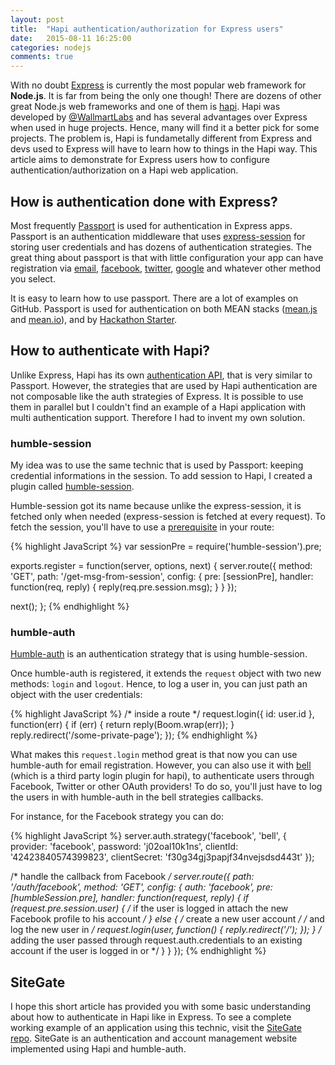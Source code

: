 ```yaml
---
layout: post
title:  "Hapi authentication/authorization for Express users"
date:   2015-08-11 16:25:00
categories: nodejs
comments: true
---
```


With no doubt [Express][express] is currently the most popular web framework for **Node.js**. It is far from being the only one though! There are dozens of other great Node.js web frameworks and one of them is [hapi][]. Hapi was developed by [@WallmartLabs][WallmartLabs] and has several advantages over Express when used in huge projects. Hence, many will find it a better pick for some projects. The problem is, Hapi is fundametally different from Express and devs used to Express will have to learn how to things in the Hapi way. This article aims to demonstrate for Express users how to configure authentication/authorization on a Hapi web application.


## How is authentication done with Express?

Most frequently [Passport][] is used for authentication in Express apps. Passport is an authentication middleware that uses [express-session][] for storing user credentials and has dozens of authentication strategies. The great thing about passport is that with little configuration your app can have registration via [email][passport-email], [facebook][passport-facebook], [twitter][passport-twitter], [google][passport-google] and whatever other method you select.

It is easy to learn how to use passport. There are a lot of examples on GitHub. Passport is used for authentication on both MEAN stacks ([mean.js][] and [mean.io][]), and by [Hackathon Starter][].


## How to authenticate with Hapi?

Unlike Express, Hapi has its own [authentication API][hapi auth], that is very similar to Passport. However, the strategies that are used by Hapi authentication are not composable like the auth strategies of Express. It is possible to use them in parallel but I couldn't find an example of a Hapi application with multi authentication support. Therefore I had to invent my own solution.


### humble-session

My idea was to use the same technic that is used by Passport: keeping credential informations in the session. To add session to Hapi, I created a plugin called [humble-session][].

Humble-session got its name because unlike the express-session, it is fetched only when needed (express-session is fetched at every request). To fetch the session, you'll have to use a [prerequisite][route pre] in your route:

{% highlight JavaScript %}
var sessionPre = require('humble-session').pre;

exports.register = function(server, options, next) {
  server.route({
    method: 'GET',
    path: '/get-msg-from-session',
    config: {
      pre: [sessionPre],
      handler: function(req, reply) {
        reply(req.pre.session.msg);
      }
    }
  });

  next();
};
{% endhighlight %}


### humble-auth

[Humble-auth][humble-auth] is an authentication strategy that is using humble-session.

Once humble-auth is registered, it extends the `request` object with two new methods: `login` and `logout`. Hence, to log a user in, you can just path an object with the user credentials:

{% highlight JavaScript %}
/* inside a route */
request.login({
  id: user.id
}, function(err) {
  if (err) {
    return reply(Boom.wrap(err));
  }
  reply.redirect('/some-private-page');
});
{% endhighlight %}

What makes this `request.login` method great is that now you can use humble-auth for email registration. However, you can also use it with [bell][] (which is a third party login plugin for hapi), to authenticate users through Facebook, Twitter or other OAuth providers! To do so, you'll just have to log the users in with humble-auth in the bell strategies callbacks.

For instance, for the Facebook strategy you can do:

{% highlight JavaScript %}
server.auth.strategy('facebook', 'bell', {
  provider: 'facebook',
  password: 'j02oal10k1ns',
  clientId: '42423840574399823',
  clientSecret: 'f30g34gj3papjf34nvejsdsd443t'
});

/* handle the callback from Facebook */
server.route({
  path: '/auth/facebook',
  method: 'GET',
  config: {
    auth: 'facebook',
    pre: [humbleSession.pre],
    handler: function(request, reply) {
      if (request.pre.session.user) {
        /* if the user is logged in attach the new Facebook profile to his account */
      } else {
        /* create a new user account */
        /* and log the new user in */
        request.login(user, function() {
          reply.redirect('/');
        });
      }
      /* adding the user passed through request.auth.credentials to an existing account if the user is logged in or */
    }
  }
});
{% endhighlight %}


## SiteGate

I hope this short article has provided you with some basic understanding about how to authenticate in Hapi like in Express. To see a complete working example of an application using this technic, visit the [SiteGate repo][]. SiteGate is an authentication and account management website implemented using Hapi and humble-auth.


[express]: http://expressjs.com/
[hapi]: http://hapijs.com/
[WallmartLabs]: http://www.walmartlabs.com/
[Passport]: http://passportjs.org/
[express-session]: https://github.com/expressjs/session
[passport-email]: https://github.com/zkochan/passport-email
[passport-facebook]: https://github.com/jaredhanson/passport-facebook
[passport-twitter]: https://github.com/jaredhanson/passport-twitter
[passport-google]: https://github.com/jaredhanson/passport-google-oauth
[mean.js]: http://meanjs.org/
[mean.io]: http://mean.io/#!/
[Hackathon Starter]: https://github.com/sahat/hackathon-starter
[hapi auth]: http://hapijs.com/tutorials/auth
[humble-session]: https://github.com/zkochan/humble-session
[route pre]: http://hapijs.com/api#route-prerequisites
[humble-auth]: https://github.com/zkochan/humble-auth
[bell]: https://github.com/hapijs/bell
[SiteGate repo]: https://github.com/sitegate/sitegate

